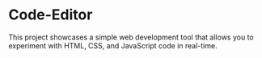 # Code-Editor
This project showcases a simple web development tool that allows you to experiment with HTML, CSS, and JavaScript code in real-time.
